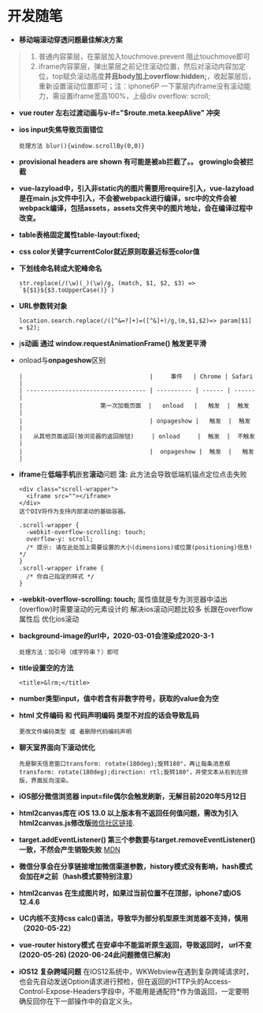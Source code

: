 # 开发随笔

- **移动端滚动穿透问题最佳解决方案**

> 1. 普通内容蒙层，在蒙层加入touchmove.prevent 阻止touchmove即可
> 2. iframe内容蒙层，弹出蒙层之前记住滚动位置，然后对滚动内容加定位，top赋负滚动高度**并且body加上overflow:hidden;**，收起蒙层后，重新设置滚动位置即可；注：iphone6P 一下蒙层内iframe没有滚动能力，需设置iframe宽高100%，上级div overflow: scroll;

- **vue router 左右过渡动画与v-if="$route.meta.keepAlive" 冲突**

- **ios input失焦导致页面错位**

      处理方法 blur(){window.scrollBy(0,0)}

- **provisional headers are shown 有可能是被ab拦截了。。 growingIo会被拦截**

- **vue-lazyload中，引入非static内的图片需要用require引入，vue-lazyload是在main.js文件中引入，不会被webpack进行编译，src中的文件会被webpack编译，包括assets，assets文件夹中的图片地址，会在编译过程中改变。**

- **table表格固定属性table-layout:fixed;**

- **css color关键字currentColor就近原则取最近标签color值**

- **下划线命名转成大驼峰命名**

      str.replace(/(\w)(_)(\w)/g, (match, $1, $2, $3) => `${$1}${$3.toUpperCase()}`)

- **URL参数转对象**

      location.search.replace(/([^&=?]+)=([^&]+)/g,(m,$1,$2)=> param[$1] = $2);

- j**s动画 通过 window.requestAnimationFrame() 触发更平滑**

- onload与**onpageshow**区别

      |                                    |     事件   | Chrome | Safari |
      | ---------------------------------- | ---------- | ------ | ------ |
      |                      第一次加载页面  |   onload   |   触发  |  触发  |
      |                                    | onpageshow |   触发  |  触发   |
      |   从其他页面返回(按浏览器的返回按钮)     | onload     |  触发  |  不触发  |
      |                                    |  onpageshow |  触发  |   触发  |

- **iframe**在**低端手机**嵌套**滚动**问题 **注:** 此方法会导致低端机锚点定位点击失败

      <div class="scroll-wrapper">
        <iframe src=""></iframe>
      </div>
      这个DIV将作为支持内部滚动的基础容器。
      
      .scroll-wrapper {
        -webkit-overflow-scrolling: touch;
        overflow-y: scroll;
        /* 提示: 请在此处加上需要设置的大小(dimensions)或位置(positioning)信息! */
      }
      .scroll-wrapper iframe {
        /* 你自己指定的样式 */
      }

- **-webkit-overflow-scrolling: touch;** 属性值就是专为浏览器中溢出(overflow)时需要滚动的元素设计的 解决ios滚动问题比较多 长跟在overflow属性后 优化ios滚动


- **background-image的url中，2020-03-01会渲染成2020-3-1**
      
      处理方法：加引号（成字符串？）即可

- **title设置空的方法**

      <title>&lrm;</title>
      
- **number类型input，值中若含有非数字符号，获取的value会为空**

- **html 文件编码 和 代码声明编码 类型不对应的话会导致乱码**

      更改文件编码类型 或 者删除代码编码声明

- **聊天室界面向下滚动优化**

      先是聊天信息窗口transform: rotate(180deg);旋转180°，再让每条消息框transform: rotate(180deg);direction: rtl;旋转180°，并使文本从右到左排版，界面反向渲染。

- **iOS部分微信浏览器 input=file偶尔会触发刷新，无解目前2020年5月12日**

- **html2canvas库在 iOS 13.0 以上版本有不返回任何值问题，需改为引入html2canvas.js修改版**[微信社区链接](https://developers.weixin.qq.com/community/develop/doc/00006eee95488060bb1ac5bd85b000). 

- **target.addEventListener() 第三个参数要与target.removeEventListener()一致，不然会产生销毁失败** [MDN](https://developer.mozilla.org/zh-CN/docs/Web/API/EventTarget/addEventListener)

- **微信分享会在分享链接增加微信渠道参数，history模式没有影响，hash模式会加在#之前（hash模式要特别注意）**

- **html2canvas 在生成图片时，如果过当前位置不在顶部，iphone7或iOS 12.4.6**

- **UC内核不支持css calc()语法，导致华为部分机型原生浏览器不支持，慎用（2020-05-22）**

- **vue-router history模式 在安卓中不能监听原生返回，导致返回时， url不变(2020-05-26) (2020-06-24此问题微信已解决)**

- **iOS12 复杂跨域问题** 在IOS12系统中，WKWebview在遇到复杂跨域请求时，也会先自动发送Option请求进行预检，但在返回的HTTP头的Access-Control-Expose-Headers字段中，不能用是通配符\*作为值返回，一定要明确反回你在下一部操作中的自定义头。
